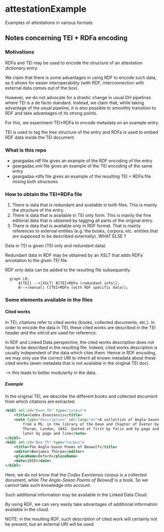 # attestationExample

Examples of attestations in various formats

## Notes concerning TEI + RDFa encoding

### Motivations

RDFa and TEI may be used to encode the structure of an attestation dictionary entry.

We claim that there is some advantages in using RDF to encode such data, as it allows for easier interoperability (with RDF, interconnection with external data comes out of the box).

However, we do not advocate for a drastic change in usual DH pipelines where TEI is a de facto standard. Instead, we claim that, while taking advantage of the usual pipeline, it is also possible to smoothly transition to RDF and take advantages of its strong points.

For this, we experiment TEI+RDFa to encode metadata on an example entry.

TEI is used to tag the tree structure of the entry and RDFa is used to embed RDF data inside the TEI document.

### What is this repo

- geargadas.rdf file gives an example of the RDF encoding of the entry
- geargadas.xml file gives an example of the TEI encoding of the same entry
- geargadas-rdfa file gives an example of the resulting TEI + RDFa file mixing both structures

### How to obtain the TEI+RDFa file

1. There is data that is redundant and available in both files. This is mainly the structure of the entry.
2. There is data that is available in TEI only form. This is mainly the fine editorial data that is obtained by tagging all parts of the original entry.
3. There is data that is available only in RDF format. That is mainly references to external entities (e.g. the books, corpora, etc. entities that are supposed to be described externally). WHAT ELSE ?

Data in TEI is given (TEI only and redundant data).

Redundant data in RDF may be obtained by an XSLT that adds RDFa annotation to the given TEI file.

RDF only data can be added to the resulting file subsequently.

```mermaid
  graph LR;
      A[TEI] -->|XSLT| B[TEI+RDFa (redundant info)];
      B-->|manual| C[TEI+RDFa (with RDF specific data)];
```

### Some elements available in the files

#### Cited works

In TEI, citations refer to cited works (books, collected documents, etc.). In order to encode the data in TEI, these cited works are described in the TEI header and the xml:id are used for reference.

In RDF and Linked Data perspective, the cited works description does not have to be described in the resulting file. Indeed, cited works description is usually independent of the data which cites them. Hence in RDF encoding, we may only use the correct URI to inherit all known metadata about these cited works (even metadata that is not available in the original TEI doc).

--> this leads to better modularity in the data.

##### Example  

In the original TEI, we describe the different books and collected document from which citations are extracted.

```xml
<bibl xml:id="Exon_Th" type="corpus">
	<title>Codex Exoniensis</title>
	<note type="description" xml:lang="en">A collection of Anglo-Saxon poetry
		from a MS. in the library of the Dean and Chapter of Exeter by Benjamin
		Thorpe, London, 1842. Quoted at first by folio and by page and line,
		later by page and line</note>
</bibl>
<bibl xml:id="Beo_Th" type="corpus">
	<title>The Anglo-Saxon Poems of Beowulf</title>
	<editor>Benjamin Thorpe</editor>
	<placeName>Oxford</placeName>
	<date>1855</date>
</bibl>
```

Here, we do not know that the _Codex Exoniensis_ corpus is a collected document, while _The Anglo-Saxon Poems of Beowulf_ is a book. So we cannot take such knowledge into account.

Such additional information may be available in the Linked Data Cloud.

By using RDF, we can very easily take advantages of additional information available in the cloud.

NOTE: in the resulting RDF, such description of cited work will certainly not be present, but an external URI will be used.
